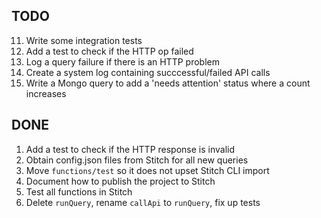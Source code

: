 TODO
---

11. Write some integration tests
5. Add a test to check if the HTTP op failed
6. Log a query failure if there is an HTTP problem
7. Create a system log containing succcessful/failed API calls
8. Write a Mongo query to add a 'needs attention' status where a count increases

DONE
---

1. Add a test to check if the HTTP response is invalid
3. Obtain config.json files from Stitch for all new queries
9. Move `functions/test` so it does not upset Stitch CLI import
2. Document how to publish the project to Stitch
4. Test all functions in Stitch
10. Delete `runQuery`, rename `callApi` to `runQuery`, fix up tests
